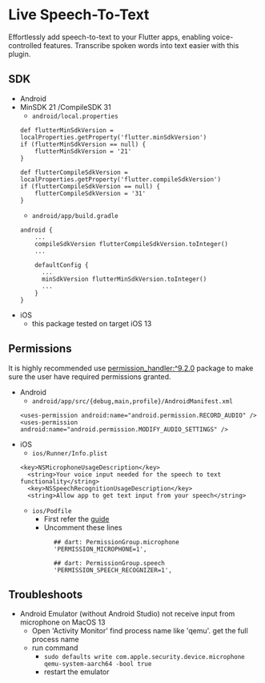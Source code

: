 # Live Speech-To-Text

Effortlessly add speech-to-text to your Flutter apps, enabling voice-controlled features. Transcribe spoken words into text easier with this plugin.

## SDK
 * Android
  * MinSDK 21 /CompileSDK 31
    * `android/local.properties`
    ```
    def flutterMinSdkVersion = localProperties.getProperty('flutter.minSdkVersion')
    if (flutterMinSdkVersion == null) {
        flutterMinSdkVersion = '21'
    }

    def flutterCompileSdkVersion = localProperties.getProperty('flutter.compileSdkVersion')
    if (flutterCompileSdkVersion == null) {
        flutterCompileSdkVersion = '31'
    }
    ```
    * `android/app/build.gradle`
    ```
    android {
        ...
        compileSdkVersion flutterCompileSdkVersion.toInteger()
        ...

        defaultConfig {
          ...
          minSdkVersion flutterMinSdkVersion.toInteger()
          ...
        }
    }
    ```
  * iOS
    * this package tested on target iOS 13

## Permissions

It is highly recommended use [permission_handler:^9.2.0](https://pub.dev/packages/permission_handler) package to make sure the user have required permissions granted.

* Android
  * `android/app/src/{debug,main,profile}/AndroidManifest.xml`
  ```
  <uses-permission android:name="android.permission.RECORD_AUDIO" />
  <uses-permission android:name="android.permission.MODIFY_AUDIO_SETTINGS" />
  ```
* iOS
  * `ios/Runner/Info.plist`
  ```
  <key>NSMicrophoneUsageDescription</key>
	<string>Your voice input needed for the speech to text functionality</string>
	<key>NSSpeechRecognitionUsageDescription</key>
	<string>Allow app to get text input from your speech</string>
  ```
  * `ios/Podfile`
    * First refer the [guide](https://pub.dev/packages/permission_handler#setup)
    * Uncomment these lines
    ```
          ## dart: PermissionGroup.microphone
          'PERMISSION_MICROPHONE=1',

          ## dart: PermissionGroup.speech
          'PERMISSION_SPEECH_RECOGNIZER=1',
    ```

## Troubleshoots

* Android Emulator (without Android Studio) not receive input from microphone on MacOS 13
  * Open 'Activity Monitor' find process name like 'qemu'. get the full process name
  * run command
    *  `sudo defaults write com.apple.security.device.microphone qemu-system-aarch64 -bool true`
    * restart the emulator
